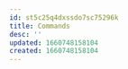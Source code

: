 ```yaml
---
id: st5c25q4dxssdo7sc75296k
title: Commands
desc: ''
updated: 1660748158104
created: 1660748158104
---
```

